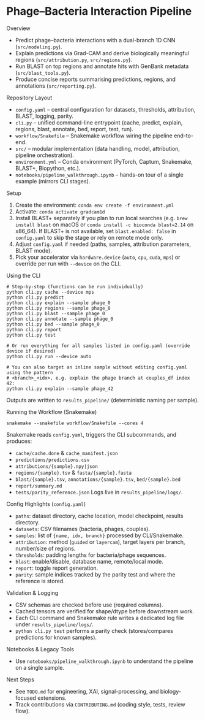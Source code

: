 Phage–Bacteria Interaction Pipeline
===================================

Overview
- Predict phage–bacteria interactions with a dual-branch 1D CNN (`src/modeling.py`).
- Explain predictions via Grad-CAM and derive biologically meaningful regions (`src/attribution.py`, `src/regions.py`).
- Run BLAST on top regions and annotate hits with GenBank metadata (`src/blast_tools.py`).
- Produce concise reports summarising predictions, regions, and annotations (`src/reporting.py`).

Repository Layout
- `config.yaml` – central configuration for datasets, thresholds, attribution, BLAST, logging, parity.
- `cli.py` – unified command-line entrypoint (cache, predict, explain, regions, blast, annotate, bed, report, test, run).
- `workflow/Snakefile` – Snakemake workflow wiring the pipeline end-to-end.
- `src/` – modular implementation (data handling, model, attribution, pipeline orchestration).
- `environment.yml` – Conda environment (PyTorch, Captum, Snakemake, BLAST+, Biopython, etc.).
- `notebooks/pipeline_walkthrough.ipynb` – hands-on tour of a single example (mirrors CLI stages).

Setup
1. Create the environment: `conda env create -f environment.yml`
2. Activate: `conda activate gradcam1d`
3. Install BLAST+ separately if you plan to run local searches (e.g. `brew install blast` on macOS or `conda install -c bioconda blast=2.14` on x86_64). If BLAST+ is not available, set `blast.enabled: false` in `config.yaml` to skip the stage or rely on remote mode only.
4. Adjust `config.yaml` if needed (paths, samples, attribution parameters, BLAST mode).
5. Pick your accelerator via `hardware.device` (`auto`, `cpu`, `cuda`, `mps`) or override per run with `--device` on the CLI.

Using the CLI
```
# Step-by-step (functions can be run individually)
python cli.py cache --device mps
python cli.py predict
python cli.py explain --sample phage_0
python cli.py regions --sample phage_0
python cli.py blast --sample phage_0
python cli.py annotate --sample phage_0
python cli.py bed --sample phage_0
python cli.py report
python cli.py test

# Or run everything for all samples listed in config.yaml (override device if desired)
python cli.py run --device auto

# You can also target an inline sample without editing config.yaml using the pattern
# <branch>_<idx>, e.g. explain the phage branch at couples_df index 42:
python cli.py explain --sample phage_42
```
Outputs are written to `results_pipeline/` (deterministic naming per sample).

Running the Workflow (Snakemake)
```
snakemake --snakefile workflow/Snakefile --cores 4
```
Snakemake reads `config.yaml`, triggers the CLI subcommands, and produces:
- `cache/cache.done` & `cache_manifest.json`
- `predictions/predictions.csv`
- `attributions/{sample}.npy|json`
- `regions/{sample}.tsv` & `fasta/{sample}.fasta`
- `blast/{sample}.tsv`, `annotations/{sample}.tsv`, `bed/{sample}.bed`
- `report/summary.md`
- `tests/parity_reference.json`
Logs live in `results_pipeline/logs/`.

Config Highlights (`config.yaml`)
- `paths`: dataset directory, cache location, model checkpoint, results directory.
- `datasets`: CSV filenames (bacteria, phages, couples).
- `samples`: list of `{name, idx, branch}` processed by CLI/Snakemake.
- `attribution`: method (`guided` or `layercam`), target layers per branch, number/size of regions.
- `thresholds`: padding lengths for bacteria/phage sequences.
- `blast`: enable/disable, database name, remote/local mode.
- `report`: toggle report generation.
- `parity`: sample indices tracked by the parity test and where the reference is stored.

Validation & Logging
- CSV schemas are checked before use (required columns).
- Cached tensors are verified for shape/dtype before downstream work.
- Each CLI command and Snakemake rule writes a dedicated log file under `results_pipeline/logs/`.
- `python cli.py test` performs a parity check (stores/compares predictions for known samples).

Notebooks & Legacy Tools
- Use `notebooks/pipeline_walkthrough.ipynb` to understand the pipeline on a single sample.
  
Next Steps
- See `TODO.md` for engineering, XAI, signal-processing, and biology-focused extensions.
- Track contributions via `CONTRIBUTING.md` (coding style, tests, review flow).

